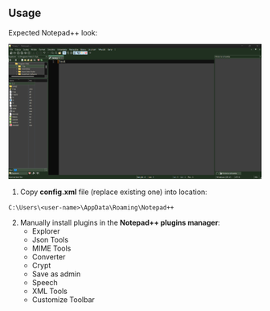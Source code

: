 ## Usage

Expected Notepad++ look:

![Notepad++ expected look][notepad++_look]
1. Copy **config.xml** file (replace existing one) into location:
```
C:\Users\<user-name>\AppData\Roaming\Notepad++
```
2. Manually install plugins in the **Notepad++ plugins manager**:
   * Explorer
   * Json Tools
   * MIME Tools
   * Converter
   * Crypt
   * Save as admin
   * Speech
   * XML Tools
   * Customize Toolbar

[notepad++_look]: https://raw.githubusercontent.com/kocurc/Configs/master/Notepad%2B%2B/look.png